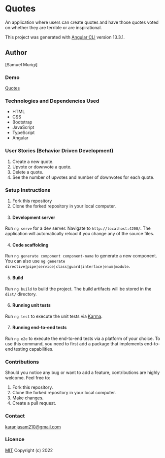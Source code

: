 # Quotes
An application where users can create quotes and have those quotes voted on whether they are terrible or are inspirational. 

This project was generated with [Angular CLI](https://github.com/angular/angular-cli) version 13.3.1.
## Author
[Samuel Murigi]
### Demo
[Quotes]()
### Technologies and Dependencies Used
* HTML
* CSS
* Bootstrap
* JavaScript
* TypeScript
* Angular

### User Stories (Behavior Driven Development)
1. Create a new quote.
2. Upvote or downvote a quote.
3. Delete a quote.
4. See the number of upvotes and number of downvotes for each quote.
### Setup Instructions
1. Fork this repository
2. Clone the forked repository in your local computer.
3. #### Development server
  Run `ng serve` for a dev server. Navigate to `http://localhost:4200/`. The application will automatically reload if you change any of the source files.

4. #### Code scaffolding
  Run `ng generate component component-name` to generate a new component. You can also use `ng generate directive|pipe|service|class|guard|interface|enum|module`.

5. #### Build
  Run `ng build` to build the project. The build artifacts will be stored in the `dist/` directory.

6. #### Running unit tests
  Run `ng test` to execute the unit tests via [Karma](https://karma-runner.github.io).

7. #### Running end-to-end tests
  Run `ng e2e` to execute the end-to-end tests via a platform of your choice. To use this command, you need to first add a package that implements end-to-end testing capabilities.

### Contributions
Should you notice any bug or want to add a feature, contributions are highly welcome. Feel free to: 
1. Fork this repository.
2. Clone the forked repository in your local computer. 
3. Make changes.
4. Create a pull request.
### Contact
karanjasam210@gmail.com
### Licence
[MIT](https://choosealicence/licences/mit/)
Copyright (c) 2022